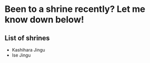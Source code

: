 # Been to a shrine recently? Let me know down below!

## List of shrines

- Kashihara Jingu
- Ise Jingu

